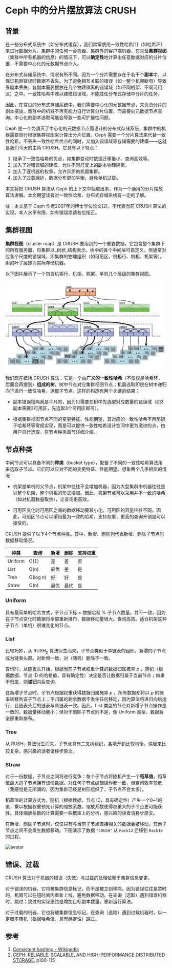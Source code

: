 # Ceph 中的分片摆放算法 CRUSH

## 背景

在一些分布式系统中（如分布式缓存），我们常常使用一致性哈希[1]（如哈希环）来进行数据分片。集群中的任何一台机器、集群外的客户端机器，在具备**集群视图**（集群中所有机器的信息）的情况下，可以**确定性**地计算出任意数据对应的分片位置，不需要中心化的元数据节点介入。

在分布式存储系统中，情况有所不同。因为一个分片需要存在于若干个**副本**中，以保证机器错误时数据不丢失。为了避免相互关联的错误（如一整个机架断电）导致多副本丢失，各副本需要摆放在几个物理隔离的错误域（如不同机架、不同可用区）之中。一致性哈希中难以建模错误域，不能胜任分布式存储中分片的任务。

因此，在常见的分布式存储系统中，我们需要中心化的元数据节点，来负责分片的副本摆放。集群中的机器不再有能力自行计算分片位置，而需要向元数据节点查询。中心化的副本选取可能会导致一些可扩展性问题。

Ceph 是一个为消灭了中心化的元数据节点而设计的分布式存储系统，集群中的机器需要自行根据集群视图来计算出分片位置。Ceph 需要一个分片算法来代替一致性哈希，不丢失一致性哈希优点的同时，又加入错误域等存储需要的建模——这就是我们今天的主角 CRUSH。它具有以下特点：

1. 继承了一致性哈希的优点，如集群变动时数据迁移量小、查询高效等。
2. 加入了对错误域的建模，允许不同尺度上的副本物理隔离。
3. 加入了逐机器的权重，允许异质的机器集群。
4. 加入了过载保护，数据分布更加平衡，避免单机过载。

本文将把 CRUSH 算法从 Ceph 的上下文中抽取出来，作为一个通用的分片摆放算法讲解。本文期望读者对一致性哈希、分布式存储系统有一定的了解。

注：本文基于 Ceph 作者2007年的博士学位论文[2]，不代表当前 CRUSH 算法的实现。本人水平有限，如有错误烦请各位指正。

## 集群视图

**集群视图**（cluster map）是 CRUSH 要用到的一个重要数据，它包含整个集群下的所有服务器，将集群以_树状_结构表示。树中的各个中间层可自定义，但通常对应各个尺度的错误域，即集群的物理组织（如可用区、机柜行、机柜、机架等）。树的叶子层即为实际存储机器。

以下图片展示了一个包含机柜行、机柜、机架、单机几个层级的集群视图。

![avatar](./cluster_map.png)

我们现在概括 CRUSH 算法：它是一个由**广义的一致性哈希**（不仅仅是哈希环，后面会再提到）**组成的树**，树中节点对应集群视图节点；机器选取即是在树中递归向下进行一致性哈希，选取子节点。这样的构造有两个关键的结果：

- 副本错误域隔离是平凡的，因为只需要在树中先选取对应数量的错误域（如3副本需要3可用区，先选取3个可用区即可）。

- 根据集群视图节点不同的变更特征、性能期望，其对应的一致性哈希不再局限于哈希环等常规实现，而是可以提供一致性哈希设计空间中更为激进的点，由用户自行选取。在节点种类章节详细介绍。

## 节点种类

中间节点可以具备不同的**种类**（bucket type），配备了不同的一致性哈希算法用来选取子节点。它们可以应对不同的变更特征、性能期望。想象两个几乎相反的情况：

- 机架是单机的父节点，机架中往往不会增加机器，因为大型集群中机器往往是以整个机架、整个机柜的形式增加。因此，机架节点可以采用并不一致的哈希（如对机器数量取余），让查询更高效。

- 可用区变化时可用区之间的数据移动要最小化。可用区的容量往往不同。因此，可用区节点可以采用最为一致的哈希，支持权重，更高的查询开销是可以接受的。

CRUSH 提供了以下4个节点种类。其中，新增、删除列代表新增、删除子节点时数据移动情况。

| 种类    | 查询     | 新增 | 删除 | 支持权重 |
| ------- | -------- | ---- | ---- | -------- |
| Uniform | O(1)     | 差   | 差   | 否       |
| List    | O(n)     | 最优 | 差   | 是       |
| Tree    | O(log n) | 好   | 好   | 是       |
| Straw   | O(n)     | 最优 | 最优 | 是       |

### Uniform

具有最简单的哈希方式，子节点下标 = 数据哈希 % 子节点数量。并不一致，因为在子节点变化时数据将全部重新排布，数据移动量很大。查询高效。适合机架这种子节点（单机）很难变化的节点。

### List

比较巧妙，从 $\text{RUSH}_p$ 算法衍生而来，子节点类似于单链表的组织，新增的子节点成为链表头部。对新增一致，对（随机）删除不一致。

查询时，从链表头开始，根据当前子节点权重计算的数据归属概率 $p$ ，随机（根据数据、节点 ID 的哈希值，具有确定性）决定是否让数据归属于当前节点；如果不归属，则**递归**向后查询。

在新增子节点时，子节点根据权重获得数据归属概率 $p$ 。所有数据都将以 $p$ 的概率转移到该子节点上；不归属的剩余数据不发生任何移动，因为算法将递归向后运行，且链表头后的链表与原链表一致。因此，List 类型的节点对新增子节点操作是一致的，数据量移动量小；但对于删除子节点则不是，像 Uniform 类型，数据将全部重新排布。

### Tree

从 $\text{RUSH}_T$ 算法衍生而来，子节点具有二叉树组织，各项开销比较均衡。讲起来比较复杂，感兴趣的读者请移步原文。

### Straw

对于一份数据，子节点之间将进行竞争：每个子节点将随机产生一个**稻草值**，稻草值最大的子节点拥有该份数据。对任何子节点编辑操作都一致，但查询效率较低（我感觉是无所谓的，因为集群已经是树形组织了，子节点不会太多）。

稻草值的计算方式为，随机（根据数据、节点 ID，具有确定性）产生一个0~1的值，乘以根据权重预先计算的缩放系数。缩放系数使得权重大的子节点更可能获胜。具体缩放系数的计算需要一些概率上的分析，感兴趣的读者请移步原文。

在新增、删除子节点时，仅仅只有与当前子节点直接相关的数据会被移动。其他子节点之间不会发生数据移动。下图演示了数据 `"CRUSH"` 从 `Rack12` 迁移到 `Rack10` 的过程。

![avatar](./straw-mig.bmp)

## 错误、过载

CRUSH 算法对于机器的错误（失效）与过载的处理依赖于集群信息变更。

对于错误的机器，它将被集群信息标记，而不是被立刻移除。因为错误往往是暂时的，机器可以在短时间内重新上线，避免数据移动。在查询（选取）遇到错误机器时，跳过；跳过的实现思路是增加目标副本数量，重新运行算法。

对于过载的机器，它也将被集群信息标记。在查询（选取）遇到过载机器时，以一定概率随机（根据哈希值，具有确定性）跳过。

## 参考

1. [Consistent hashing - Wikipedia](https://en.wikipedia.org/wiki/Consistent_hashing)
2. [CEPH: RELIABLE, SCALABLE, AND HIGH-PERFORMANCE DISTRIBUTED STORAGE](https://ceph.com/wp-content/uploads/2016/08/weil-thesis.pdf), p100-115

